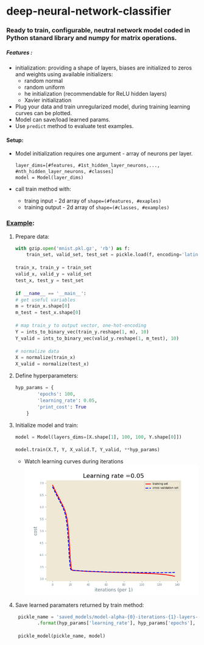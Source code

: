 # deep-neural-network-classifier 
### Ready to train, configurable, neutral network model coded in Python stanard library and numpy for matrix operations.

##### Features :
- initialization: providing a shape of layers, biases are initialized to zeros and weights using available initializers:
    - random normal
    - random uniform
    - he initialization (recommendable for ReLU hidden layers)
    - Xavier initialization
- Plug your data and train unregularized model, during training learning curves can be plotted.
- Model can save/load learned params. 
- Use ```predict``` method to evaluate test examples.


#### Setup:
- Model initialization requires one argument - array of neurons per layer. 
    ```
    layer_dims=[#features, #1st_hidden_layer_neurons,..., #nth_hidden_layer_neurons, #classes]
    model = Model(layer_dims)
    ```

- call train method with: 
    - traing input - 2d array of ```shape=(#features, #exaples)```
    - training output - 2d array of ```shape=(#classes, #examples)```  
    
### [Example](https://github.com/BRadTone/deep-neural-network-classifier/tree/master/example):

1. Prepare data:
    ```python
    with gzip.open('mnist.pkl.gz', 'rb') as f:
        train_set, valid_set, test_set = pickle.load(f, encoding='latin1')
    
    train_x, train_y = train_set
    valid_x, valid_y = valid_set
    test_x, test_y = test_set
    
    if __name__ == '__main__':
    # get useful variables
    m = train_x.shape[0]
    m_test = test_x.shape[0]
    
    # map train_y to output vector, one-hot-encoding
    Y = ints_to_binary_vec(train_y.reshape(1, m), 10)
    Y_valid = ints_to_binary_vec(valid_y.reshape(1, m_test), 10)
    
    # normalize data
    X = normalize(train_x)
    X_valid = normalize(test_x)
    ```
    
2. Define hyperparameters:
    ```python
    hyp_params = {
            'epochs': 100,
            'learning_rate': 0.05,
            'print_cost': True
        }
    ```

3. Initialize model and train:
    ```python
    model = Model(layers_dims=[X.shape[1], 100, 100, Y.shape[0]])

    model.train(X.T, Y, X_valid.T, Y_valid, **hyp_params)
    ```
    - Watch learning curves during iterations
    ![Watch learning curves during iterations](example/learning_curve_example.png) 
    
4. Save learned paramaters returned by train method:
    ```python
     pickle_name = 'saved_models/model-alpha-{0}-iterations-{1}-layers-{2}.pickle' \
            .format(hyp_params['learning_rate'], hyp_params['epochs'], str(hyp_params['layers_dims']))
    
     pickle_model(pickle_name, model)
    ```
